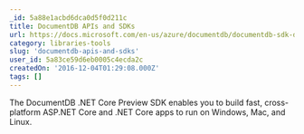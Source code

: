 ```yaml
---
_id: 5a88e1acbd6dca0d5f0d211c
title: DocumentDB APIs and SDKs
url: https://docs.microsoft.com/en-us/azure/documentdb/documentdb-sdk-dotnet-core
category: libraries-tools
slug: 'documentdb-apis-and-sdks'
user_id: 5a83ce59d6eb0005c4ecda2c
createdOn: '2016-12-04T01:29:08.000Z'
tags: []
---
```


The DocumentDB .NET Core Preview SDK enables you to build fast, cross-platform ASP.NET Core and .NET Core apps to run on Windows, Mac, and Linux.
